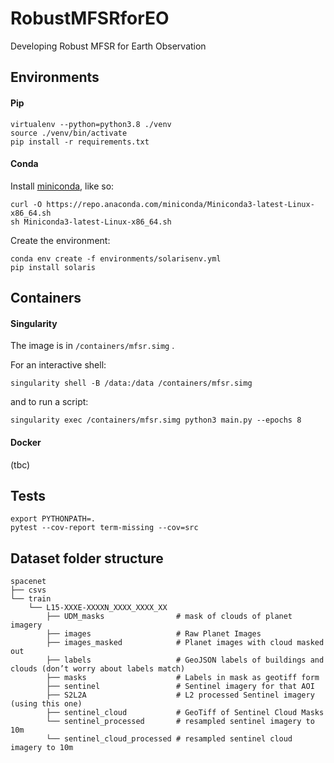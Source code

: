 # RobustMFSRforEO
Developing Robust MFSR for Earth Observation

## Environments

#### Pip

```
virtualenv --python=python3.8 ./venv
source ./venv/bin/activate
pip install -r requirements.txt
```


#### Conda
Install [miniconda](https://pytorch.org/get-started/locally/#anaconda), like so:

```
curl -O https://repo.anaconda.com/miniconda/Miniconda3-latest-Linux-x86_64.sh
sh Miniconda3-latest-Linux-x86_64.sh
```
Create the environment:
```
conda env create -f environments/solarisenv.yml
pip install solaris
```

## Containers

#### Singularity
The image is in `/containers/mfsr.simg` .

For an interactive shell:
```
singularity shell -B /data:/data /containers/mfsr.simg
```

and to run a script:
```
singularity exec /containers/mfsr.simg python3 main.py --epochs 8
```

#### Docker
(tbc)



## Tests

```
export PYTHONPATH=.
pytest --cov-report term-missing --cov=src
```

## Dataset folder structure

```
spacenet
├── csvs
└── train
    └── L15-XXXE-XXXXN_XXXX_XXXX_XX
        ├── UDM_masks                # mask of clouds of planet imagery
        ├── images                   # Raw Planet Images
        ├── images_masked            # Planet images with cloud masked out
        ├── labels                   # GeoJSON labels of buildings and clouds (don’t worry about labels match)
        ├── masks                    # Labels in mask as geotiff form
        ├── sentinel                 # Sentinel imagery for that AOI
        ├── S2L2A                    # L2 processed Sentinel imagery (using this one)
        ├── sentinel_cloud           # GeoTiff of Sentinel Cloud Masks
        └── sentinel_processed       # resampled sentinel imagery to 10m
        └── sentinel_cloud_processed # resampled sentinel cloud imagery to 10m
        
```
